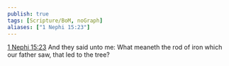 ```yaml
---
publish: true
tags: [Scripture/BoM, noGraph]
aliases: ["1 Nephi 15:23"]
---
```

[1 Nephi 15:23](https://churchofjesuschrist.org/study/scriptures/bofm/1-ne/15?lang=eng&id=p23#p23) And they said unto me: What meaneth the rod of iron which our father saw, that led to the tree?
